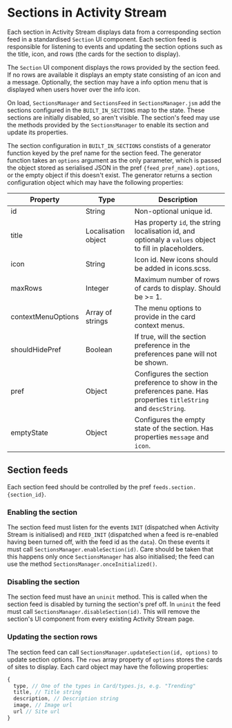 # Sections in Activity Stream

Each section in Activity Stream displays data from a corresponding section feed
in a standardised `Section` UI component. Each section feed is responsible for
listening to events and updating the section options such as the title, icon,
and rows (the cards for the section to display).

The `Section` UI component displays the rows provided by the section feed. If no
rows are available it displays an empty state consisting of an icon and a
message. Optionally, the section may have a info option menu that is displayed
when users hover over the info icon.

On load, `SectionsManager` and `SectionsFeed` in `SectionsManager.jsm` add the
sections configured in the `BUILT_IN_SECTIONS` map to the state. These sections
are initially disabled, so aren't visible. The section's feed may use the
methods provided by the `SectionsManager` to enable its section and update its
properties.

The section configuration in `BUILT_IN_SECTIONS` constists of a generator
function keyed by the pref name for the section feed. The generator function
takes an `options` argument as the only parameter, which is passed the object
stored as serialised JSON in the pref `{feed_pref_name}.options`, or the empty
object if this doesn't exist. The generator returns a section configuration
object which may have the following properties:

Property | Type | Description
--- | --- | ---
id | String | Non-optional unique id.
title | Localisation object | Has property `id`, the string localisation id, and optionaly a `values` object to fill in placeholders.
icon | String | Icon id. New icons should be added in icons.scss.
maxRows | Integer | Maximum number of rows of cards to display. Should be >= 1.
contextMenuOptions | Array of strings | The menu options to provide in the card context menus.
shouldHidePref | Boolean | If true, will the section preference in the preferences pane will not be shown.
pref | Object | Configures the section preference to show in the preferences pane. Has properties `titleString` and `descString`.
emptyState | Object | Configures the empty state of the section. Has properties `message` and `icon`.

## Section feeds

Each section feed should be controlled by the pref `feeds.section.{section_id}`.

### Enabling the section

The section feed must listen for the events `INIT` (dispatched when Activity
Stream is initialised) and `FEED_INIT` (dispatched when a feed is re-enabled
having been turned off, with the feed id as the `data`). On these events it must
call `SectionsManager.enableSection(id)`. Care should be taken that this happens
only once `SectionsManager` has also initialised; the feed can use the method
`SectionsManager.onceInitialized()`.

### Disabling the section

The section feed must have an `uninit` method. This is called when the section
feed is disabled by turning the section's pref off. In `uninit` the feed must
call `SectionsManager.disableSection(id)`. This will remove the section's UI
component from every existing Activity Stream page.

### Updating the section rows

The section feed can call `SectionsManager.updateSection(id, options)` to update
section options. The `rows` array property of `options` stores the cards of
sites to display. Each card object may have the following properties:

```js
{
  type, // One of the types in Card/types.js, e.g. "Trending"
  title, // Title string
  description, // Description string
  image, // Image url
  url // Site url
}
```
